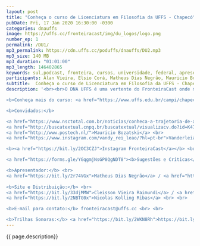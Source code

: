 ```yaml
---
layout: post
title: "Conheça o curso de Licenciatura em Filosofia da UFFS - Chapecó"
pubDate: Fri, 17 Jan 2020 16:30:00 -0300
categories: dnauffs
image: https://uffs.cc/fronteiracast/img/du_logos/logo.png
number_ep: 1
permalink: /DU1/ 
mp3_permalink: https://cdn.uffs.cc/poduffs/dnauffs/DU2.mp3
mp3_size: 140 MB
mp3_duration: "01:01:00"
mp3_length: 146402865 
keywords: sul,podcast, fronteira, cursos, universidade, federal, apresentação, chapecó, curso, filosofia, ciência, licenciatura
participants: Alan Vieira, Elsio Corá, Matheus Dias Negrão, Mauricio Bozatski e Vanderleia Pedrotti
subtitle:  Conheça o curso de Licenciatura em Filosofia da UFFS - Chapecó
description: '<br><br>O DNA UFFS é uma vertente do FronteiraCast onde mostraremos TUDO que acontece na UFFS. E o episódio de hoje é para apresentarmos o curso de licenciatura em Filosofia, do campus chapecó, recebemos a aluna do curso a Vanderleia Pedrotti, o coordenador Elsio Corá, o Professor Coordenador do PodUFFS Mauricio Bozatski e o egresso Alan Vieira.<br><br>

<b>Conheça mais do curso: <a href="https://www.uffs.edu.br/campi/chapeco/cursos/graduacao/filosofia/perfil-do-curso">Filosofia UFFS</a></b> <br> <br>

<b>Convidados:</b>

<a href="https://www.nsctotal.com.br/noticias/conheca-a-trajetoria-de-allan-vieira-o-primeiro-aluno-a-receber-diploma-da-universidade">Alan Vieira</a>  <br>
<a href="http://buscatextual.cnpq.br/buscatextual/visualizacv.do?id=K4757490J0">Élsio Corá</a> <br>
<a href="http://www.postech.nl/">Mauricio Bozatski</a> <br> 
<a href="https://www.instagram.com/vandy_rei_leao/?hl=pt-br">Vanderleia Pedrotti</a> <br> <br>

<b><a href="https://bit.ly/2OC3CZJ">Instagram FronteiraCast</a></b> <br> <br>

<a href="https://forms.gle/YGqgmjNsGP8QgNDT8"><b>Sugestões e Criticas</b></a> <br> <br>

<b>Apresentador:</b> <br>
<a href="https://bit.ly/2r74VGx">Matheus Dias Negrão</a> / <a href="https://bit.ly/2rEOrG8">Instagram</a> <br>
 
<b>Site e Distribuição:</b> <br>
<a href="https://bit.ly/33djMMW">Cleisson Vieira Raimundi</a> / <a href="https://bit.ly/37U5J2s">Instagram</a> <br> 
<a href="https://bit.ly/2NBTG0x">Nicolas Kolling Ribas</a> <br> <br>

<b>E-mail para contato:</b> fronteiracast@uffs.cc <br> <br>

<b>Trilhas Sonoras:</b> <a href="https://bit.ly/2WKN8Rh">https://bit.ly/2WKN8Rh</a> e <a href="https://bit.ly/36BUyer">https://bit.ly/36BUyer</a> '
---
```


{{ page.description}}
